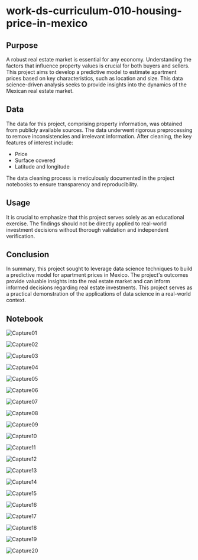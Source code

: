 # work-ds-curriculum-010-housing-price-in-mexico

## Purpose
A robust real estate market is essential for any economy. Understanding the factors that influence property values is crucial for both buyers and sellers. This project aims to develop a predictive model to estimate apartment prices based on key characteristics, such as location and size. This data science-driven analysis seeks to provide insights into the dynamics of the Mexican real estate market.

## Data
The data for this project, comprising property information, was obtained from publicly available sources. The data underwent rigorous preprocessing to remove inconsistencies and irrelevant information. After cleaning, the key features of interest include:

* Price
* Surface covered
* Latitude and longitude

The data cleaning process is meticulously documented in the project notebooks to ensure transparency and reproducibility.

## Usage
It is crucial to emphasize that this project serves solely as an educational exercise. The findings should not be directly applied to real-world investment decisions without thorough validation and independent verification.

## Conclusion
In summary, this project sought to leverage data science techniques to build a predictive model for apartment prices in Mexico. The project's outcomes provide valuable insights into the real estate market and can inform informed decisions regarding real estate investments. This project serves as a practical demonstration of the applications of data science in a real-world context.

## Notebook

![Capture01](https://github.com/user-attachments/assets/b9a1e1df-9fbd-4ebd-8e2e-4f36adeca611)

![Capture02](https://github.com/user-attachments/assets/a3e06d74-a5ca-469b-95c8-1df9539e643f)

![Capture03](https://github.com/user-attachments/assets/6e9f678a-a401-450b-807d-9fedaeb0b6c5)

![Capture04](https://github.com/user-attachments/assets/8cd6e524-d337-4f49-a5b8-90a95dc61e1e)

![Capture05](https://github.com/user-attachments/assets/750c23e7-6273-4421-acba-119b2c4c4e05)

![Capture06](https://github.com/user-attachments/assets/5a08d7c9-872b-407c-84c9-a06d726008ba)

![Capture07](https://github.com/user-attachments/assets/217a0c1d-5c46-4853-b180-b2760a8b0df9)

![Capture08](https://github.com/user-attachments/assets/fc30b005-ddc6-4098-8ddc-2efae5a6cd4f)

![Capture09](https://github.com/user-attachments/assets/f4305a99-8412-413b-bf79-8b2114e5a168)

![Capture10](https://github.com/user-attachments/assets/2e3f7216-782f-40fc-8f12-baa5d39c0985)

![Capture11](https://github.com/user-attachments/assets/37ecc658-8c79-458a-9986-85d44d1448fa)

![Capture12](https://github.com/user-attachments/assets/4daeb208-0de0-412c-87ed-add4d3575c2c)

![Capture13](https://github.com/user-attachments/assets/215ff5b2-cf81-44ae-af62-c99814320498)

![Capture14](https://github.com/user-attachments/assets/270bbd50-d0c7-4a92-a636-eae4574d2976)

![Capture15](https://github.com/user-attachments/assets/33458eec-1382-4176-b254-3007697c1428)

![Capture16](https://github.com/user-attachments/assets/f75928aa-47a2-4801-ab07-eed609a8682d)

![Capture17](https://github.com/user-attachments/assets/334fcb45-bc28-486c-997a-e6cc6298d0dc)

![Capture18](https://github.com/user-attachments/assets/2ef111d1-e091-4c8f-813c-59fb170ac4ec)

![Capture19](https://github.com/user-attachments/assets/5957f2f5-d20b-447c-9391-362d10bf500e)

![Capture20](https://github.com/user-attachments/assets/a4483b6b-1ec4-42bb-a690-8c8c2473f874)
